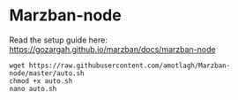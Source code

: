 # Marzban-node
Read the setup guide here: https://gozargah.github.io/marzban/docs/marzban-node

```
wget https://raw.githubusercontent.com/amotlagh/Marzban-node/master/auto.sh
chmod +x auto.sh
nano auto.sh
```
